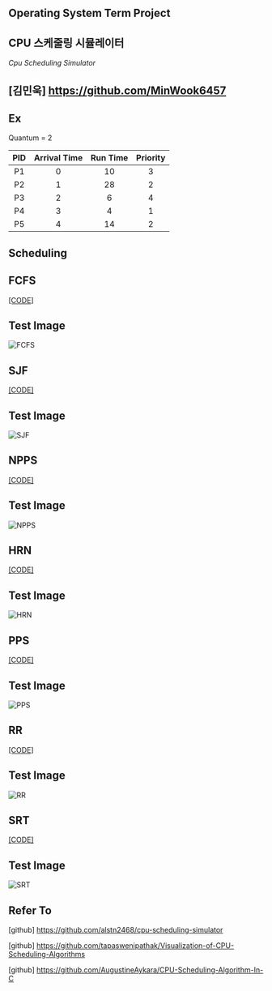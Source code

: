 ## Operating System Term Project

## CPU 스케줄링 시뮬레이터
*Cpu Scheduling Simulator*


## [김민욱] https://github.com/MinWook6457

## Ex
Quantum = 2

|PID|Arrival Time|Run Time|Priority|
|:-:|:-:|:-:|:-:|
|P1|0|10|3|
|P2|1|28|2|
|P3|2|6|4|
|P4|3|4|1|
|P5|4|14|2|


## Scheduling

## FCFS
[[CODE]](https://github.com/MinWook6457/cpu-scheduling-simulator/blob/master/20194024%20%EA%B9%80%EB%AF%BC%EC%9A%B1%20%EC%9A%B4%EC%98%81%EC%B2%B4%EC%A0%9C%20%ED%85%80%ED%94%84%EB%A1%9C%EC%A0%9D%ED%8A%B8/FCFS.h)


## Test Image
![FCFS](https://user-images.githubusercontent.com/103114126/237011748-4e807122-1b16-4560-a591-48848308c260.PNG)

## SJF
[[CODE]](https://github.com/MinWook6457/cpu-scheduling-simulator/blob/master/20194024%20%EA%B9%80%EB%AF%BC%EC%9A%B1%20%EC%9A%B4%EC%98%81%EC%B2%B4%EC%A0%9C%20%ED%85%80%ED%94%84%EB%A1%9C%EC%A0%9D%ED%8A%B8/SJF.h)


## Test Image
![SJF](https://github.com/MinWook6457/cpu-scheduling-simulator/assets/103114126/2dfd5916-c6fe-4e65-96df-ee146c68a4f5)

## NPPS
[[CODE]](https://github.com/MinWook6457/cpu-scheduling-simulator/blob/master/20194024%20%EA%B9%80%EB%AF%BC%EC%9A%B1%20%EC%9A%B4%EC%98%81%EC%B2%B4%EC%A0%9C%20%ED%85%80%ED%94%84%EB%A1%9C%EC%A0%9D%ED%8A%B8/NPPS.h)


## Test Image
![NPPS](https://github.com/MinWook6457/cpu-scheduling-simulator/assets/103114126/75f34af7-74b2-4093-a7ee-995f73a9d298)

## HRN
[[CODE]](https://github.com/MinWook6457/cpu-scheduling-simulator/blob/master/20194024%20%EA%B9%80%EB%AF%BC%EC%9A%B1%20%EC%9A%B4%EC%98%81%EC%B2%B4%EC%A0%9C%20%ED%85%80%ED%94%84%EB%A1%9C%EC%A0%9D%ED%8A%B8/HRN.h)


## Test Image
![HRN](https://github.com/MinWook6457/cpu-scheduling-simulator/assets/103114126/88efccac-89b2-4910-93aa-d29b7fbfc9fa)

## PPS
[[CODE]](https://github.com/MinWook6457/cpu-scheduling-simulator/blob/master/20194024%20%EA%B9%80%EB%AF%BC%EC%9A%B1%20%EC%9A%B4%EC%98%81%EC%B2%B4%EC%A0%9C%20%ED%85%80%ED%94%84%EB%A1%9C%EC%A0%9D%ED%8A%B8/PPS.h)


## Test Image
![PPS](https://github.com/MinWook6457/cpu-scheduling-simulator/assets/103114126/d5150c3a-8dbb-4807-9b5f-9f47649e84be)

## RR
[[CODE]](https://github.com/MinWook6457/cpu-scheduling-simulator/blob/master/20194024%20%EA%B9%80%EB%AF%BC%EC%9A%B1%20%EC%9A%B4%EC%98%81%EC%B2%B4%EC%A0%9C%20%ED%85%80%ED%94%84%EB%A1%9C%EC%A0%9D%ED%8A%B8/RR.h)


## Test Image
![RR](https://github.com/MinWook6457/cpu-scheduling-simulator/assets/103114126/26346f73-66d6-4f24-9364-19393ecb189d)

## SRT
[[CODE]](https://github.com/MinWook6457/cpu-scheduling-simulator/blob/master/20194024%20%EA%B9%80%EB%AF%BC%EC%9A%B1%20%EC%9A%B4%EC%98%81%EC%B2%B4%EC%A0%9C%20%ED%85%80%ED%94%84%EB%A1%9C%EC%A0%9D%ED%8A%B8/SRT.h)

## Test Image
![SRT](https://github.com/MinWook6457/cpu-scheduling-simulator/assets/103114126/2a403e64-283a-4731-8be5-834314be0ce1)





## Refer To
[github] https://github.com/alstn2468/cpu-scheduling-simulator

[github] https://github.com/tapaswenipathak/Visualization-of-CPU-Scheduling-Algorithms

[github] https://github.com/AugustineAykara/CPU-Scheduling-Algorithm-In-C 
